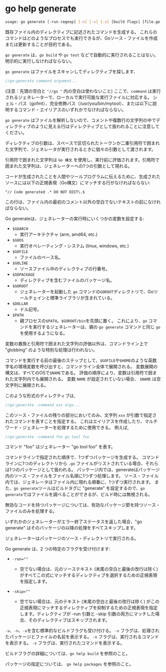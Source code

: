 # go help generate  

```bash
usage: go generate [-run regexp] [-n] [-v] [-x] [build flags] [file.go... | packages]
```

既存ファイル内のディレクティブに記述されたコマンドを生成する。 これらのコマンドはどのようなプロセスでも実行できるが、Goソース・ファイルを作成または更新することが目的である。

`go generate` は、`go build` や `go test` などで自動的に実行されることはない。明示的に実行しなければならない。

`go generate` はファイルをスキャンしてディレクティブを探します、

```go
//go:generate command argument...
```

(注意：先頭の空白と `"//go "` 内の空白は使わないこと) ここで、`command` は実行されるジェネレーターで、ローカルで実行可能な実行ファイルに対応する。
シェル・パス（gofmt）、完全修飾パス（/usr/you/bin/mytool）、または以下に説明するコマンド・エイリアスのいずれかでなければならない。

`go generate` はファイルを解析しないので、コメントや複数行の文字列の中でディレクティブのように見える行はディレクティブとして扱われることに注意してください。

ディレクティブの引数は、スペースで区切られたトークンか二重引用符で囲まれた文字列で、ジェネレータが実行されるときに個々の引数として渡されます。

引用符で囲まれた文字列は `Go 構文` を使用し、実行前に評価されます。引用符で囲まれた文字列は、ジェネレーターへの1つの引数として現れる。

コードが生成されたことを人間やツールプログラムに伝えるために、生成されたソースには以下の正規表現（Go構文）にマッチする行がなければならない:

```regexp
^// Code generated .* DO NOT EDIT\.$
```

この行は、ファイル内の最初のコメント以外の空白でないテキストの前になければならない。

Go generateは、ジェネレーターの実行時にいくつかの変数を設定する:

- `$GOARCH`
  - 実行アーキテクチャ (arm, amd64, etc.)
- `$GOOS`
  - 実行オペレーティング・システム (linux, windows, etc.)
- `$GOFILE`
  - ファイルのベース名。
- `$GOLINE`
  - ソースファイル中のディレクティブの行番号。
- `$GOPACKAGE`
  - ディレクティブを含むファイルのパッケージ名。
- `$GOROOT`
  - ジェネレーターを起動した `go` コマンドの`GOROOT`ディレクトリで、Goツールチェインと標準ライブラリが含まれている。
- `$DOLLAR`
  - ドル記号。
- `$PATH`
  - 親プロセスの`$PATH`。`$GOROOT/bin`を先頭に置く。 これにより、`go` コマンドを実行するジェネレーターは、親の `go generate` コマンドと同じ `go` を使用するようになる。

変数の置換と引用符で囲まれた文字列の評価以外は、コマンドライン上で "globbing" のような特別な処理は行われない。

コマンドを実行する前の最後のステップとして、`$GOFILE`や`$HOME`のような英数字名の環境変数を呼び出すと、コマンドライン全体で展開される。
変数展開の構文は、すべてのOSで`$NAME`である。
評価の順序により、変数は引用符で囲まれた文字列内でも展開される。
変数 `NAME` が設定されていない場合、 `$NAME` は空文字列に展開される。

このような形式のディレクティブは,

```go
//go:generate -command xxx args...
```

このソース・ファイルの残りの部分においてのみ、文字列 `xxx` が引数で指定されたコマンドを表すことを指定する。
これはエイリアスを作成したり、マルチワード・ジェネレーターを処理するために使用できる。
例えば,

```go
//go:generate -command foo go tool foo
```

コマンド "foo" はジェネレーター "go tool foo" を表す。

コマンドラインで指定された順序で、1つずつパッケージを生成する。
コマンドラインに1つのディレクトリから `.go` ファイルがリストされている場合、それらは1つのパッケージとして扱われる。
パッケージ内では、generateはパッケージ内のソース・ファイルをファイル名順に1つずつ処理します。
ソース・ファイル内では、ジェネレータはファイル内に現れる順番に、1つずつ実行されます。
また、`go generate`ツールはビルドタグに "generate" を設定するので、`go generate`ではファイルを調べることができるが、ビルド時には無視される。

無効なコードを持つパッケージについては、有効なパッケージ節を持つソース・ファイルのみを処理する。

いずれかのジェネレーターがエラー終了ステータスを返した場合、"go generate" はそのパッケージの以降の処理をすべてスキップします。

ジェネレーターはパッケージのソース・ディレクトリで実行される。

Go generate は、2 つの特定のフラグを受け付けます:

- `-run=""`
  - 空でない場合は、元のソーステキスト (末尾の空白と最後の改行は除く) がすべてこの式にマッチするディレクティブを選択するための正規表現を指定します。

- `-skip=""`
  - 空でない場合は、元のテキスト (末尾の空白と最後の改行は除く) がこの正規表現にマッチするディレクティブを抑制するための正規表現を指定します。ディレクティブが -run 引数と -skip 引数の両方にマッチした場合、そのディレクティブはスキップされます。

`-v`、`-n`、`-x`を含む標準的なビルドフラグも受け付ける。
`-v` フラグは、処理されたパッケージとファイルの名前を表示する。
`-n` フラグは、実行されるコマンドを表示する。
`-x` フラグは、実行されたコマンドを表示する。

ビルドフラグの詳細については、`go help build` を参照のこと。

パッケージの指定については、 `go help packages` を参照のこと。

